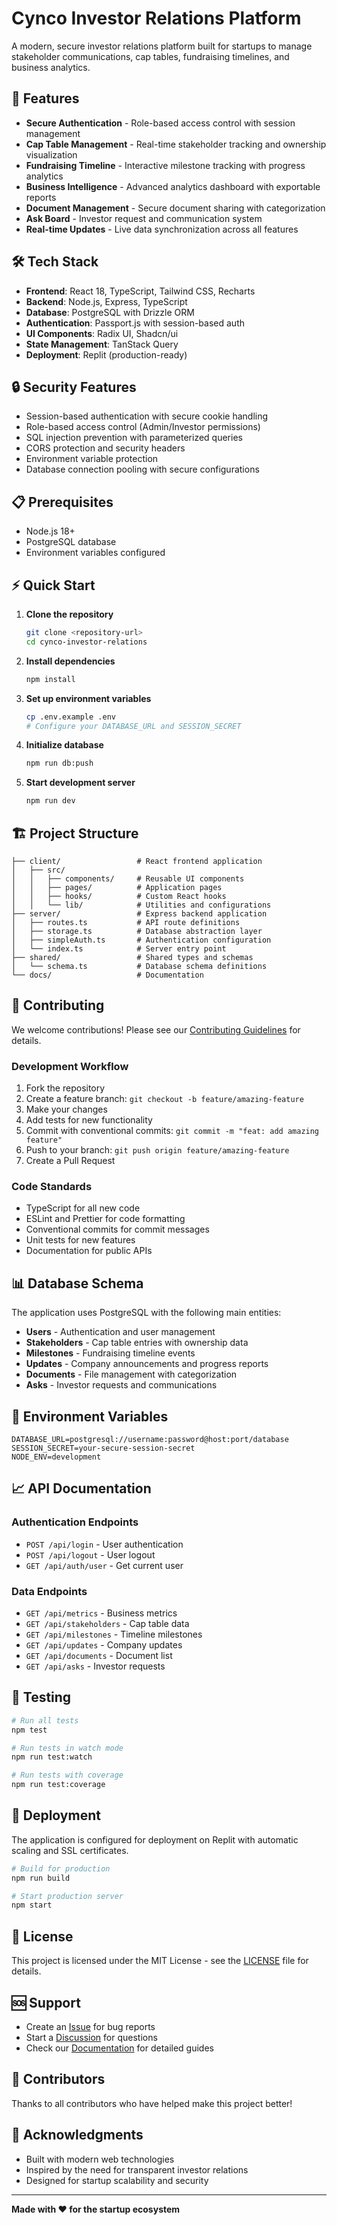 # Cynco Investor Relations Platform

A modern, secure investor relations platform built for startups to manage stakeholder communications, cap tables, fundraising timelines, and business analytics.

## 🚀 Features

- **Secure Authentication** - Role-based access control with session management
- **Cap Table Management** - Real-time stakeholder tracking and ownership visualization
- **Fundraising Timeline** - Interactive milestone tracking with progress analytics
- **Business Intelligence** - Advanced analytics dashboard with exportable reports
- **Document Management** - Secure document sharing with categorization
- **Ask Board** - Investor request and communication system
- **Real-time Updates** - Live data synchronization across all features

## 🛠️ Tech Stack

- **Frontend**: React 18, TypeScript, Tailwind CSS, Recharts
- **Backend**: Node.js, Express, TypeScript
- **Database**: PostgreSQL with Drizzle ORM
- **Authentication**: Passport.js with session-based auth
- **UI Components**: Radix UI, Shadcn/ui
- **State Management**: TanStack Query
- **Deployment**: Replit (production-ready)

## 🔒 Security Features

- Session-based authentication with secure cookie handling
- Role-based access control (Admin/Investor permissions)
- SQL injection prevention with parameterized queries
- CORS protection and security headers
- Environment variable protection
- Database connection pooling with secure configurations

## 📋 Prerequisites

- Node.js 18+ 
- PostgreSQL database
- Environment variables configured

## ⚡ Quick Start

1. **Clone the repository**
   ```bash
   git clone <repository-url>
   cd cynco-investor-relations
   ```

2. **Install dependencies**
   ```bash
   npm install
   ```

3. **Set up environment variables**
   ```bash
   cp .env.example .env
   # Configure your DATABASE_URL and SESSION_SECRET
   ```

4. **Initialize database**
   ```bash
   npm run db:push
   ```

5. **Start development server**
   ```bash
   npm run dev
   ```

## 🏗️ Project Structure

```
├── client/                 # React frontend application
│   ├── src/
│   │   ├── components/     # Reusable UI components
│   │   ├── pages/          # Application pages
│   │   ├── hooks/          # Custom React hooks
│   │   └── lib/            # Utilities and configurations
├── server/                 # Express backend application
│   ├── routes.ts           # API route definitions
│   ├── storage.ts          # Database abstraction layer
│   ├── simpleAuth.ts       # Authentication configuration
│   └── index.ts            # Server entry point
├── shared/                 # Shared types and schemas
│   └── schema.ts           # Database schema definitions
└── docs/                   # Documentation
```

## 🤝 Contributing

We welcome contributions! Please see our [Contributing Guidelines](CONTRIBUTING.md) for details.

### Development Workflow

1. Fork the repository
2. Create a feature branch: `git checkout -b feature/amazing-feature`
3. Make your changes
4. Add tests for new functionality
5. Commit with conventional commits: `git commit -m "feat: add amazing feature"`
6. Push to your branch: `git push origin feature/amazing-feature`
7. Create a Pull Request

### Code Standards

- TypeScript for all new code
- ESLint and Prettier for code formatting
- Conventional commits for commit messages
- Unit tests for new features
- Documentation for public APIs

## 📊 Database Schema

The application uses PostgreSQL with the following main entities:

- **Users** - Authentication and user management
- **Stakeholders** - Cap table entries with ownership data
- **Milestones** - Fundraising timeline events
- **Updates** - Company announcements and progress reports
- **Documents** - File management with categorization
- **Asks** - Investor requests and communications

## 🔐 Environment Variables

```env
DATABASE_URL=postgresql://username:password@host:port/database
SESSION_SECRET=your-secure-session-secret
NODE_ENV=development
```

## 📈 API Documentation

### Authentication Endpoints
- `POST /api/login` - User authentication
- `POST /api/logout` - User logout
- `GET /api/auth/user` - Get current user

### Data Endpoints
- `GET /api/metrics` - Business metrics
- `GET /api/stakeholders` - Cap table data
- `GET /api/milestones` - Timeline milestones
- `GET /api/updates` - Company updates
- `GET /api/documents` - Document list
- `GET /api/asks` - Investor requests

## 🧪 Testing

```bash
# Run all tests
npm test

# Run tests in watch mode
npm run test:watch

# Run tests with coverage
npm run test:coverage
```

## 🚀 Deployment

The application is configured for deployment on Replit with automatic scaling and SSL certificates.

```bash
# Build for production
npm run build

# Start production server
npm start
```

## 📄 License

This project is licensed under the MIT License - see the [LICENSE](LICENSE) file for details.

## 🆘 Support

- Create an [Issue](https://github.com/your-org/cynco-investor-relations/issues) for bug reports
- Start a [Discussion](https://github.com/your-org/cynco-investor-relations/discussions) for questions
- Check our [Documentation](docs/) for detailed guides

## 👥 Contributors

Thanks to all contributors who have helped make this project better!

## 🙏 Acknowledgments

- Built with modern web technologies
- Inspired by the need for transparent investor relations
- Designed for startup scalability and security

---

**Made with ❤️ for the startup ecosystem**